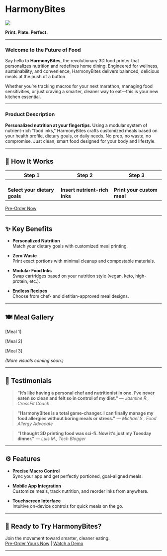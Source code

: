# HarmonyBites
<img src="logo.png"> 

**Print. Plate. Perfect.** 

---

### Welcome to the Future of Food

Say hello to **HarmonyBites**, the revolutionary 3D food printer that personalizes nutrition and redefines home dining. Engineered for wellness, sustainability, and convenience, HarmonyBites delivers balanced, delicious meals at the push of a button.

Whether you’re tracking macros for your next marathon, managing food sensitivities, or just craving a smarter, cleaner way to eat—this is your new kitchen essential.

---

### Product Description

**Personalized nutrition at your fingertips.** Using a modular system of nutrient-rich "food inks," HarmonyBites crafts customized meals based on your health profile, dietary goals, or daily needs. No prep, no waste, no compromise. Just clean, smart food designed for your body and lifestyle.

---

## 🧩 How It Works

| Step 1 | Step 2 | Step 3 |
|--------|--------|--------|
| <br>**Select your dietary goals** | <br>**Insert nutrient-rich inks** | <br>**Print your custom meal** |

[Pre-Order Now](#)

---

## ✨ Key Benefits

- **Personalized Nutrition**  
  Match your dietary goals with customized meal printing.

- **Zero Waste**  
  Print exact portions with minimal cleanup and compostable materials.

- **Modular Food Inks**  
  Swap cartridges based on your nutrition style (vegan, keto, high-protein, etc.).

- **Endless Recipes**  
  Choose from chef- and dietitian-approved meal designs.

---

## 🍽️ Meal Gallery

[Meal 1]

[Meal 2]

[Meal 3]

_(More visuals coming soon.)_

---

## 💬 Testimonials

> **"It’s like having a personal chef and nutritionist in one. I’ve never eaten so clean and felt so in control of my diet."**
— *Jasmine R., CrossFit Coach*

> **"HarmonyBites is a total game-changer. I can finally manage my food allergies without boring meals or stress."**
— *Michael S., Food Allergy Advocate*

> **"I thought 3D printing food was sci-fi. Now it’s just my Tuesday dinner."**
— *Luis M., Tech Blogger*

---

## ⚙️ Features

- **Precise Macro Control**  
  Sync your app and get perfectly portioned, goal-aligned meals.

- **Mobile App Integration**  
  Customize meals, track nutrition, and reorder inks from anywhere.

- **Touchscreen Interface**  
  Intuitive on-device controls for quick meals on the go.

---

## 🛒 Ready to Try HarmonyBites?

Join the movement toward smarter, cleaner eating.  
[Pre-Order Yours Now](#) | [Watch a Demo](#)

---

